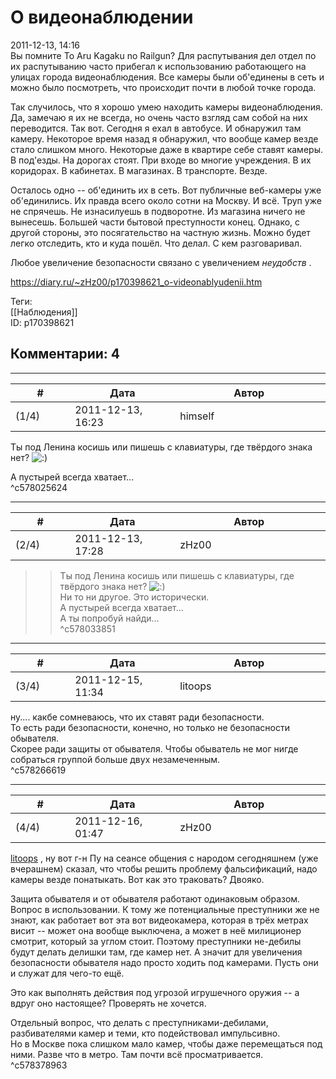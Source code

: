 О видеонаблюдении
=================

  
2011-12-13, 14:16  
 Вы помните To Aru Kagaku no Railgun? Для распутывания дел отдел по их распутыванию часто прибегал к использованию работающего на улицах города видеонаблюдения. Все камеры были об'единены в сеть и можно было посмотреть, что происходит почти в любой точке города.   
   
 Так случилось, что я хорошо умею находить камеры видеонаблюдения. Да, замечаю я их не всегда, но очень часто взгляд сам собой на них переводится. Так вот. Сегодня я ехал в автобусе. И обнаружил там камеру. Некоторое время назад я обнаружил, что вообще камер везде стало слишком много. Некоторые даже в квартире себе ставят камеры. В под'езды. На дорогах стоят. При входе во многие учреждения. В их коридорах. В кабинетах. В магазинах. В транспорте. Везде.   
   
 Осталось одно -- об'единить их в сеть. Вот публичные веб-камеры уже об'единились. Их правда всего около сотни на Москву. И всё. Труп уже не спрячешь. Не изнасилуешь в подворотне. Из магазина ничего не вынесешь. Большей части бытовой преступности конец. Однако, с другой стороны, это посягательство на частную жизнь. Можно будет легко отследить, кто и куда пошёл. Что делал. С кем разговаривал.   
   
 Любое увеличение безопасности связано с увеличением  *неудобств*  .   
  
<https://diary.ru/~zHz00/p170398621_o-videonablyudenii.htm>  
  
Теги:  
[[Наблюдения]]  
ID: p170398621  


Комментарии: 4
--------------

  


---



|         #         |              Дата              |                     Автор                     |           ID           |
| --- | --- | --- | --- |
| (1/4) | 2011-12-13, 16:23 | himself | c578025624 |

  
 Ты под Ленина косишь или пишешь с клавиатуры, где твёрдого знака нет? ![:)](http://static.diary.ru/picture/3.gif)   
   
 А пустырей всегда хватает...   
 ^c578025624

---



|         #         |              Дата              |                     Автор                     |           ID           |
| --- | --- | --- | --- |
| (2/4) | 2011-12-13, 17:28 | zHz00 | c578033851 |

  
 >>Ты под Ленина косишь или пишешь с клавиатуры, где твёрдого знака нет? ![:)](http://static.diary.ru/picture/3.gif)   
 Ни то ни другое. Это исторически.   
 >>А пустырей всегда хватает...   
 А ты попробуй найди...   
 ^c578033851

---



|         #         |              Дата              |                     Автор                     |           ID           |
| --- | --- | --- | --- |
| (3/4) | 2011-12-15, 11:34 | litoops | c578266619 |

  
 ну.... какбе сомневаюсь, что их ставят ради безопасности.   
 То есть ради безопасности, конечно, но только не безопасности обывателя.   
 Скорее ради защиты от обывателя. Чтобы обыватель не мог нигде собраться группой больше двух незамеченным.   
 ^c578266619

---



|         #         |              Дата              |                     Автор                     |           ID           |
| --- | --- | --- | --- |
| (4/4) | 2011-12-16, 01:47 | zHz00 | c578378963 |

  
  [litoops](/~litops2/ "Путь наверх")  , ну вот г-н Пу на сеансе общения с народом сегодняшнем (уже вчерашнем) сказал, что чтобы решить проблему фальсификаций, надо камеры везде понатыкать. Вот как это траковать? Двояко.   
   
 Защита обывателя и от обывателя работают одинаковым образом. Вопрос в использовании. К тому же потенциальные преступники же не знают, как работает вот эта вот видеокамера, которая в трёх метрах висит -- может она вообще выключена, а может в неё милиционер смотрит, который за углом стоит. Поэтому преступники не-дебилы будут делать делишки там, где камер нет. А значит для увеличения безопасности обывателя надо просто ходить под камерами. Пусть они и служат для чего-то ещё.   
   
 Это как выполнять действия под угрозой игрушечного оружия -- а вдруг оно настоящее? Проверять не хочется.   
   
 Отдельный вопрос, что делать с преступниками-дебилами, разбивателями камер и теми, кто подействовал импульсивно.   
 Но в Москве пока слишком мало камер, чтобы даже перемещаться под ними. Разве что в метро. Там почти всё просматривается.   
 ^c578378963